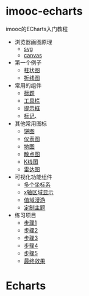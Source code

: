 # imooc-echarts
imooc的ECharts入门教程

* 浏览器画图原理
    - [svg](01/svg.html)
    - [canvas](01/canvas.html)
* 第一个例子
    - [柱状图](02/bar.html)
    - [折线图](02/line.html)
* 常用的组件
    - [标题](03/title.html)
    - [工具栏](03/toolbox.html)
    - [提示框](03/tooltip.html)
    - [标记](03/mark.html)、
* 其他常用图标
    - [饼图](04/pie.html)
    - [仪表图](04/gauge.html)
    - [地图](04/map.html)
    - [散点图](04/scatter.html)
    - [K线图](04/kline.html)
    - [雷达图](04/radar.html)
* 可视化功能组件
    - [多个坐标系](05/yaxis.html)
    - [x轴区域显示](05/datazoom.html)
    - [值域漫游](05/datarange.html)
    - [定制主题](05/theme.html)
* 练习项目
    - [步骤1](06/step1.html)
    - [步骤2](06/step2.html)
    - [步骤3](06/step3.html)
    - [步骤4](06/step4.html)
    - [步骤5](06/step5.html)
    - [最终效果](06/beijing.html)



# Echarts
